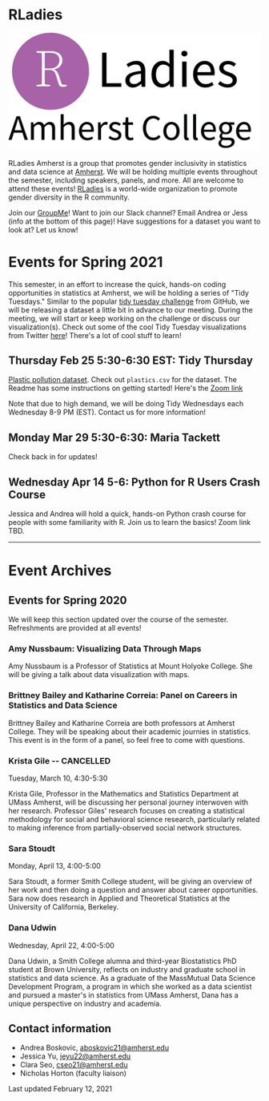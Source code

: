 # RLadies

![RLadies Amherst Logo](rladies_Amherst_logo.jpg)

RLadies Amherst is a group that promotes gender inclusivity in statistics and data science at [Amherst](https://www.amherst.edu/). We will be holding multiple events throughout the semester, including speakers, panels, and more. All are welcome to attend these events! [RLadies](https://rladies.org) is a world-wide organization to promote gender diversity in the R community.  

Join our [GroupMe](https://groupme.com/join_group/66718112/xHuAqfAg)! Want to join our Slack channel? Email Andrea or Jess (info at the bottom of this page)! Have suggestions for a dataset you want to look at? Let us know!

# Events for Spring 2021

This semester, in an effort to increase the quick, hands-on coding opportunities in statistics at Amherst, we will be holding a series of "Tidy Tuesdays." Similar to the popular [tidy tuesday challenge](https://github.com/rfordatascience/tidytuesday) from GitHub, we will be releasing a dataset a little bit in advance to our meeting. During the meeting, we will start or keep working on the challenge or discuss our visualization(s). Check out some of the cool Tidy Tuesday visualizations from Twitter [here](https://twitter.com/hashtag/tidytuesday?ref_src=twsrc%5Egoogle%7Ctwcamp%5Eserp%7Ctwgr%5Ehashtag)! There's a lot of cool stuff to learn!

## Thursday Feb 25 5:30-6:30 EST: Tidy Thursday
[Plastic pollution dataset](https://github.com/rfordatascience/tidytuesday/tree/master/data/2021/2021-01-26). Check out `plastics.csv` for the dataset. The Readme has some instructions on getting started! Here's the [Zoom link](https://amherstcollege.zoom.us/j/96730741628)

Note that due to high demand, we will be doing Tidy Wednesdays each Wednesday 8-9 PM (EST). Contact us for more information!

## Monday Mar 29 5:30-6:30: Maria Tackett
Check back in for updates!

## Wednesday Apr 14 5-6: Python for R Users Crash Course
Jessica and Andrea will hold a quick, hands-on Python crash course for people with some familiarity with R. Join us to learn the basics! Zoom link TBD.

___________________________________


# Event Archives

## Events for Spring 2020

We will keep this section updated over the course of the semester. Refreshments are provided at all events!

### Amy Nussbaum: Visualizing Data Through Maps
Amy Nussbaum is a Professor of Statistics at Mount Holyoke College. She will be giving a talk about data visualization with maps. 

### Brittney Bailey and Katharine Correia: Panel on Careers in Statistics and Data Science
Brittney Bailey and Katharine Correia are both professors at Amherst College. They will be speaking about their academic journies in statistics. This event is in the form of a panel, so feel free to come with questions.

### Krista Gile -- CANCELLED
Tuesday, March 10, 4:30-5:30

Krista Gile, Professor in the Mathematics and Statistics Department at UMass Amherst, will be discussing her personal journey interwoven with her research. Professor Giles' research focuses on creating a statistical methodology for social and behavioral science research, particularly related to making inference from partially-observed social network structures.

### Sara Stoudt
Monday, April 13, 4:00-5:00

Sara Stoudt, a former Smith College student, will be giving an overview of her work and then doing a question and answer about career opportunities. Sara now does research in Applied and Theoretical Statistics at the University of California, Berkeley.

### Dana Udwin
Wednesday, April 22, 4:00-5:00

Dana Udwin, a Smith College alumna and third-year Biostatistics PhD student at Brown University, reflects on industry and graduate school in statistics and data science. As a graduate of the MassMutual Data Science Development Program, a program in which she worked as a data scientist and pursued a master's in statistics from UMass Amherst, Dana has a unique perspective on industry and academia.

## Contact information

- Andrea Boskovic, aboskovic21@amherst.edu
- Jessica Yu, jeyu22@amherst.edu
- Clara Seo, cseo21@amherst.edu
- Nicholas Horton (faculty liaison)

Last updated February 12, 2021
